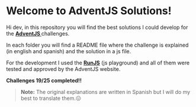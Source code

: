 # Welcome to AdventJS Solutions!

  

Hi dev, in this repository you will find the best solutions I could develop for the **[AdventJS ](https://adventjs.dev/)** challenges.

  

In each folder you will find a README file where the challenge is explained (in english and spanish) and the solution in a js file.

  

For the development I used the **[RunJS](https://runjs.app/)** (js playground) and all of them were tested and approved by the AdventJS website.

**Challenges 19/25 completed!!**

>  **Note:** The original explanations are written in Spanish but I will do my best to translate them.😖